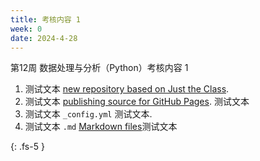 ```yaml
---
title: 考核内容 1
week: 0
date: 2024-4-28
---
```

第12周 数据处理与分析（Python）考核内容 1

1. 测试文本 [new repository based on Just the Class](https://github.com/kevinlin1/just-the-class/generate).
1. 测试文本 [publishing source for GitHub Pages](https://help.github.com/en/articles/configuring-a-publishing-source-for-github-pages). 测试文本
1. 测试文本 `_config.yml` 测试文本.
1. 测试文本 `.md` [Markdown files](https://guides.github.com/features/mastering-markdown/)测试文本

{: .fs-5 }
